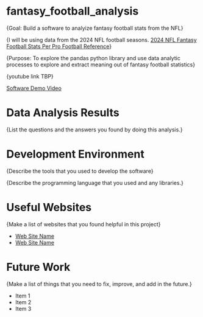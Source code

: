 # fantasy_football_analysis

{Goal: Build a software to analyize fantasy football stats from the NFL}

{I will be using data from the 2024 NFL football seasons.  [2024 NFL Fantasy Football Stats Per Pro Football Reference](https://www.pro-football-reference.com/years/2024/fantasy.htm)}

{Purpose: To explore the pandas python library and use data analytic processes to explore and extract meaning out of fantasy football statistics}

{youtube link TBP}

[Software Demo Video](http://youtube.link.goes.here)

# Data Analysis Results

{List the questions and the answers you found by doing this analysis.}

# Development Environment

{Describe the tools that you used to develop the software}

{Describe the programming language that you used and any libraries.}

# Useful Websites

{Make a list of websites that you found helpful in this project}
* [Web Site Name](http://url.link.goes.here)
* [Web Site Name](http://url.link.goes.here)

# Future Work

{Make a list of things that you need to fix, improve, and add in the future.}
* Item 1
* Item 2
* Item 3